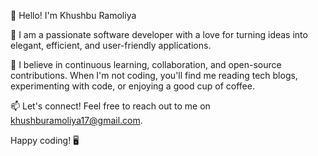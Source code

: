 
👋 Hello! I'm Khushbu Ramoliya 

🚀 I am a passionate software developer with a love for turning ideas into elegant, efficient, and user-friendly applications.

🌱 I believe in continuous learning, collaboration, and open-source contributions. When I'm not coding, you'll find me reading tech blogs, experimenting with code, or enjoying a good cup of coffee.

📫 Let's connect! Feel free to reach out to me on khushburamoliya17@gmail.com.

Happy coding! 🖥️


